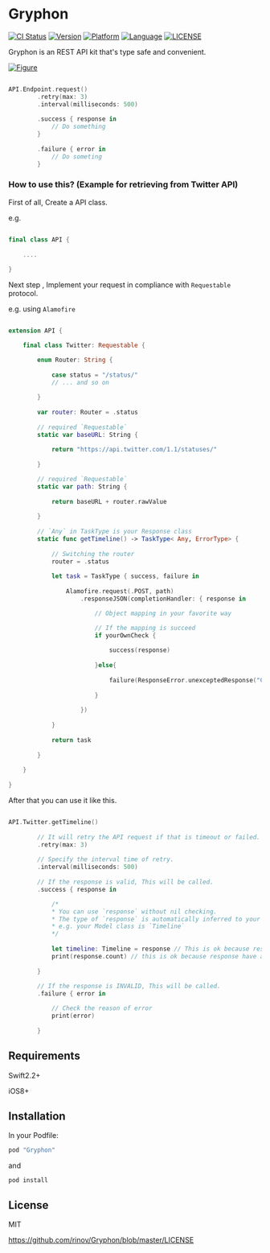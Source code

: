 # Gryphon

[![CI Status](https://travis-ci.org/rinov/Gryphon.svg?branch=master)](https://travis-ci.org/rinov/Gryphon.svg?branch=master)
[![Version](https://img.shields.io/cocoapods/v/Gryphon.svg?style=flat)](http://cocoapods.org/pods/Gryphon)
[![Platform](https://img.shields.io/badge/platform-iOS-brightgreen.svg)](https://img.shields.io/badge/platform-iOS-brightgreen.svg)
[![Language](https://img.shields.io/badge/Language-Swift-blue.svg)](https://img.shields.io/badge/Language-Swift-blue.svg)
[![LICENSE](https://img.shields.io/badge/LICENSE-MIT-yellow.svg)](https://img.shields.io/badge/LICENSE-MIT-yellow.svg)

Gryphon is an REST API kit that's type safe and convenient.

[![Figure](http://i.imgur.com/i8Yqt8g.png)](http://i.imgur.com/i8Yqt8g.png)

```swift

API.Endpoint.request()
        .retry(max: 3)
        .interval(milliseconds: 500)
        
        .success { response in
            // Do something
        }
        
        .failure { error in
            // Do someting 
        }

```


### How to use this? (Example for retrieving from Twitter API)

First of all, Create a API class.

e.g.

```swift

final class API {
    
    ....
    
}

```

Next step , Implement your request in compliance with `Requestable` protocol.

e.g. using `Alamofire`

```swift

extension API {

    final class Twitter: Requestable {

        enum Router: String {
        
            case status = "/status/"
            // ... and so on
            
        }
        
        var router: Router = .status
            
        // required `Requestable`
        static var baseURL: String {
            
            return "https://api.twitter.com/1.1/statuses/"
            
        }

        // required `Requestable`
        static var path: String {
            
            return baseURL + router.rawValue
            
        }
        
        // `Any` in TaskType is your Response class
        static func getTimeline() -> TaskType< Any, ErrorType> {
            
            // Switching the router
            router = .status
            
            let task = TaskType { success, failure in
                
                Alamofire.request(.POST, path)
                    .responseJSON(completionHandler: { response in

                        // Object mapping in your favorite way

                        // If the mapping is succeed
                        if yourOwnCheck {
                            
                            success(response)
                            
                        }else{
                            
                            failure(ResponseError.unexceptedResponse("Cause(String) or AnyObject is available."))
                            
                        }
                        
                    })
                
            }
            
            return task
            
        }
        
    }
    
}

```

After that you can use it like this.

```swift

API.Twitter.getTimeline()
        
        // It will retry the API request if that is timeout or failed.
        .retry(max: 3)
        
        // Specify the interval time of retry.
        .interval(milliseconds: 500)
        
        // If the response is valid, This will be called.
        .success { response in

            /*
            * You can use `response` without nil checking.
            * The type of `response` is automatically inferred to your Response class.
            * e.g. your Model class is `Timeline`
            */
            
            let timeline: Timeline = response // This is ok because response is NOT optional type
            print(response.count) // this is ok because response have already object mapping
            
        }
        
        // If the response is INVALID, This will be called.
        .failure { error in

            // Check the reason of error
            print(error)
            
        }

```

## Requirements

Swift2.2+

iOS8+

## Installation

In your Podfile:

```ruby
pod "Gryphon"
```
and

`pod install`

## License

MIT

https://github.com/rinov/Gryphon/blob/master/LICENSE
